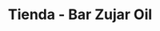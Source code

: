 ---
title: "Tienda - Bar Zujar Oil"
url: /monterrubio-de-la-serena/tienda-bar-zujar-oil/
shop: comodidad
---